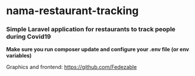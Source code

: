 # nama-restaurant-tracking

### Simple Laravel application for restaurants to track people during Covid19


**Make sure you run composer update and configure your .env file (or env variables)**

Graphics and frontend: https://github.com/Fedezable
